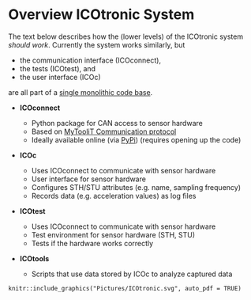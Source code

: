 # Overview ICOtronic System

The text below describes how the (lower levels) of the ICOtronic system _should work_. Currently the system works similarly, but

- the communication interface (ICOconnect),
- the tests (ICOtest), and
- the user interface (ICOc)

are all part of a [single monolithic code base](https://github.com/MyTooliT/ICOc).

- **ICOconnect**

  - Python package for CAN access to sensor hardware
  - Based on [MyTooliT Communication protocol](http://github.com/MyTooliT/Protocol)
  - Ideally available online (via [PyPi](https://pypi.org))
    (requires opening up the code)

- **ICOc**

  - Uses ICOconnect to communicate with sensor hardware
  - User interface for sensor hardware
  - Configures STH/STU attributes (e.g. name, sampling frequency)
  - Records data (e.g. acceleration values) as log files

- **ICOtest**

  - Uses ICOconnect to communicate with sensor hardware
  - Test environment for sensor hardware (STH, STU)
  - Tests if the hardware works correctly

- **ICOtools**

  - Scripts that use data stored by ICOc to analyze captured data

```{r ext-graphics, out.width = "80%", echo=FALSE}
knitr::include_graphics("Pictures/ICOtronic.svg", auto_pdf = TRUE)
```
